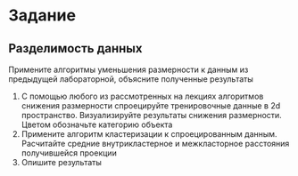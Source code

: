 # Задание
## Разделимость данных

Примените алгоритмы уменьшения размерности к данным из предыдущей лабораторной, объясните полученные результаты
​
1. С помощью любого из рассмотренных на лекциях алгоритмов снижения размерности спроецируйте тренировочные данные в 2d пространство. Визуализируйте результаты снижения размерности. Цветом обозначьте категорию объекта
1. Примените алгоритм кластеризации к спроецированным данным. Расчитайте средние внутрикластерное и межкласторное расстояния получившейся проекции
1. Опишите результаты
